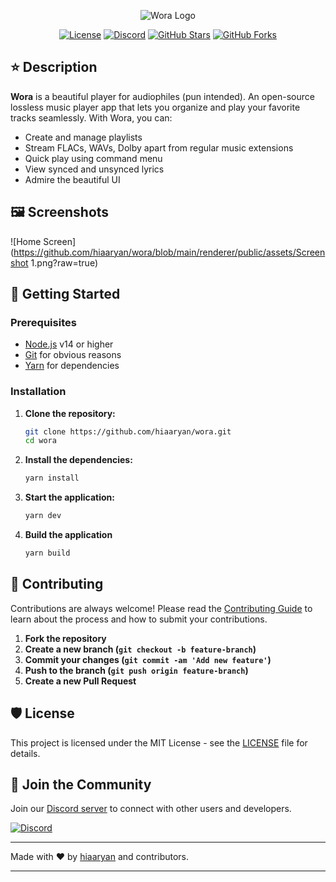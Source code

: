 <p align="center">
  <img src="https://github.com/hiaaryan/wora/blob/main/renderer/public/assets/Github.png?raw=true" alt="Wora Logo" />
</p>

<p align="center">
  <a href="LICENSE"><img src="https://img.shields.io/github/license/hiaaryan/wora" alt="License"></a>
  <a href="https://discord.gg/SYEByd72b2"><img src="https://dcbadge.limes.pink/api/server/https://discord.gg/SYEByd7Zb2?style=flat" alt="Discord"></a>
  <a href="https://github.com/hiaaryan/wora/stargazers"><img src="https://img.shields.io/github/stars/hiaaryan/wora?style=flta" alt="GitHub Stars"></a>
  <a href="https://github.com/hiaaryan/wora/network"><img src="https://img.shields.io/github/forks/hiaaryan/wora?style=flat" alt="GitHub Forks"></a>
</p>

## ⭐️ **Description**

**Wora** is a beautiful player for audiophiles (pun intended). An open-source lossless music player app that lets you organize and play your favorite tracks seamlessly. With Wora, you can:

- Create and manage playlists
- Stream FLACs, WAVs, Dolby apart from regular music extensions
- Quick play using command menu
- View synced and unsynced lyrics
- Admire the beautiful UI

## 🖼️ **Screenshots**

![Home Screen](https://github.com/hiaaryan/wora/blob/main/renderer/public/assets/Screenshot 1.png?raw=true)

## 🚀 **Getting Started**

### Prerequisites

- [Node.js](https://nodejs.org/) v14 or higher
- [Git](https://git-scm.com/) for obvious reasons
- [Yarn](https://yarnpkg.com/) for dependencies

### Installation

1. **Clone the repository:**

    ```sh
    git clone https://github.com/hiaaryan/wora.git
    cd wora
    ```

2. **Install the dependencies:**

    ```sh
    yarn install
    ```

4. **Start the application:**

    ```sh
    yarn dev
    ```

5. **Build the application**

    ```sh
    yarn build
    ```

## 🤝 **Contributing**

Contributions are always welcome! Please read the [Contributing Guide](CONTRIBUTING.md) to learn about the process and how to submit your contributions.

1. **Fork the repository**
2. **Create a new branch (`git checkout -b feature-branch`)**
3. **Commit your changes (`git commit -am 'Add new feature'`)**
4. **Push to the branch (`git push origin feature-branch`)**
5. **Create a new Pull Request**

## 🛡️ **License**

This project is licensed under the MIT License - see the [LICENSE](LICENSE) file for details.

## 💬 **Join the Community**

Join our [Discord server](https://discord.gg/SYEByd72b2/) to connect with other users and developers.

<a href="https://discord.gg/SYEByd72b2"><img src="https://dcbadge.limes.pink/api/server/https://discord.gg/SYEByd7Zb2?style=flat" alt="Discord"></a>

---

Made with ❤️ by [hiaaryan](https://github.com/hiaaryan) and contributors.

---
